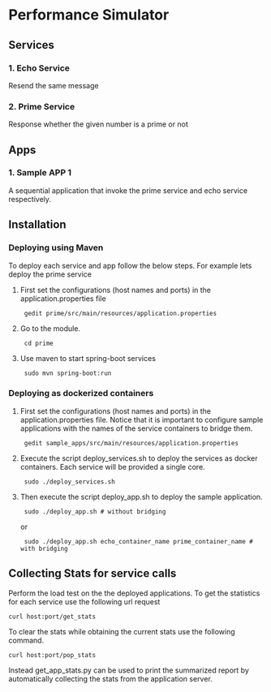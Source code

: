 # Performance Simulator

## Services 

### 1. Echo Service

Resend the same message 

### 2. Prime Service

Response whether the given number is a prime or not

## Apps

### 1. Sample APP 1

A sequential application that invoke the prime service and echo service respectively.

## Installation 

### Deploying using Maven

To deploy each service and app follow the below steps. For example lets deploy the prime service

1. First set the configurations (host names and ports) in the application.properties file

        gedit prime/src/main/resources/application.properties

2. Go to the module. 
        
        cd prime
3. Use maven to start spring-boot services

        sudo mvn spring-boot:run
        
### Deploying as dockerized containers 

1. First set the configurations (host names and ports) in the application.properties file. Notice that it is important to configure sample applications with the names of the service containers to bridge them.

        gedit sample_apps/src/main/resources/application.properties

2. Execute the script deploy_services.sh to deploy the services as docker containers. Each service will be provided a single core.

        sudo ./deploy_services.sh
        
3. Then execute the script deploy_app.sh to deploy the sample application.
        
        sudo ./deploy_app.sh # without bridging 
   or
        
        sudo ./deploy_app.sh echo_container_name prime_container_name # with bridging 
        
## Collecting Stats for service calls

Perform the load test on the the deployed applications. To get the statistics for each service use the following url request

    curl host:port/get_stats
    
To clear the stats while obtaining the current stats use the following command.

    curl host:port/pop_stats
    
Instead get_app_stats.py can be used to print the summarized report by automatically collecting the stats from the application server.

